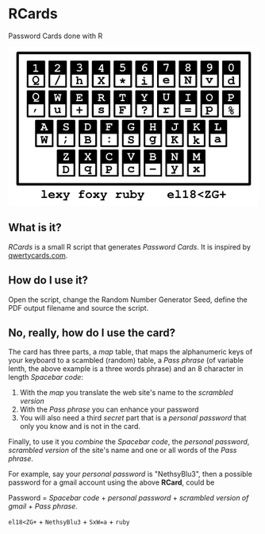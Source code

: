 # RCards
Password Cards done with R

![RCard Demo](https://github.com/talassio/RCards/raw/master/RCards.png "RCard Demo")

## What is it?
*RCards* is a small R script that generates *Password Cards*. It is inspired by [qwertycards.com](https://www.qwertycards.com).

## How do I use it?
Open the script, change the Random Number Generator Seed, define the PDF output filename and source the script.

## No, really, how do I use the card?
The card has three parts, a *map* table, that maps the alphanumeric keys of your keyboard to a scambled (random) table,
a *Pass phrase* (of variable lenth, the above example is a three words phrase) and 
an 8 character in length *Spacebar code*:

  1. With the *map* you translate the web site's name to the *scrambled version*
  2. With the *Pass phrase* you can enhance your password
  3. You will also need a third _secret_ part that is a *personal password* that only you know 
     and is not in the card. 

Finally, to use it you _combine_ the *Spacebar code*, the *personal password*, 
 *scrambled version* of the site's name and one or all words of the *Pass phrase*.

For example, say your *personal password* is "NethsyBlu3", then a possible password for a gmail account using the above **RCard**, could be

Password = *Spacebar code* + *personal password* + *scrambled version of gmail* + *Pass phrase*.

`el18<ZG+` + `NethsyBlu3` + `SxW=a` + `ruby`

